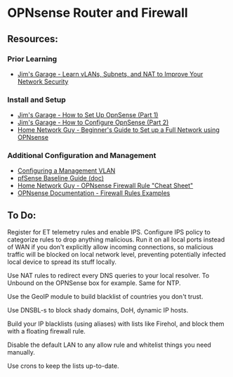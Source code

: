 # OPNsense Router and Firewall

## Resources:
### Prior Learning
* [Jim's Garage - Learn vLANs, Subnets, and NAT to Improve Your Network Security](https://www.youtube.com/watch?v=gk_kHgNhJVo)
### Install and Setup
* [Jim's Garage - How to Set Up OpnSense (Part 1)](https://www.youtube.com/watch?v=vJBoCgptF-0&t=10s&pp=ygUUamltcyBnYXJhZ2Ugb3Buc2Vuc2U%3D)
* [Jim's Garage - How to Configure OpnSense (Part 2)](https://www.youtube.com/watch?v=UI5tO1hP2q8&t=1170s)
* [Home Network Guy - Beginner's Guide to Set up a Full Network using OPNsense](https://www.youtube.com/watch?v=CXp0CgilMRA)
### Additional Configuration and Management
* [Configuring a Management VLAN](https://www.youtube.com/watch?v=9hJyWaQ2x28)
* [pfSense Baseline Guide (doc)](https://nguvu.org/pfsense/pfsense-baseline-setup/)
* [Home Network Guy - OPNsense Firewall Rule "Cheat Sheet"](https://homenetworkguy.com/how-to/firewall-rules-cheat-sheet/)
* [OPNsense Documentation - Firewall Rules Examples](https://www.zenarmor.com/docs/network-security-tutorials/how-to-configure-opnsense-firewall-rules#opnsense-firewall-rules-examples)

## To Do:

Register for ET telemetry rules and enable IPS. Configure IPS policy to categorize rules to drop anything malicious. Run it on all local ports instead of WAN if you don't explicitly allow incoming connections, so malicious traffic will be blocked on local network level, preventing potentially infected local device to spread its stuff locally.  

Use NAT rules to redirect every DNS queries to your local resolver. To Unbound on the OPNSense box for example. Same for NTP.  

Use the GeoIP module to build blacklist of countries you don't trust.  

Use DNSBL-s to block shady domains, DoH, dynamic IP hosts.  

Build your IP blacklists (using aliases) with lists like Firehol, and block them with a floating firewall rule.  

Disable the default LAN to any allow rule and whitelist things you need manually.  

Use crons to keep the lists up-to-date.  
